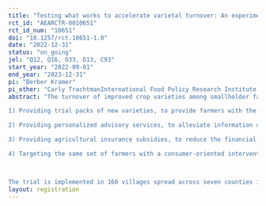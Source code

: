 ```yaml
---
title: "Testing what works to accelerate varietal turnover: An experiment in Kenya"
rct_id: "AEARCTR-0010651"
rct_id_num: "10651"
doi: "10.1257/rct.10651-1.0"
date: "2022-12-31"
status: "on_going"
jel: "Q12, Q16, O33, D13, C93"
start_year: "2022-09-01"
end_year: "2023-12-31"
pi: "Berber Kramer"
pi_other: "Carly TrachtmanInternational Food Policy Research Institute; Francesco CecchiWageningen University & Research; Carol WaweruInternational Food Policy Research Institute; Benjamin KivuvaKenya Agricultural and Livestock Research Organization; Lilian WaithakaACRE Africa"
abstract: "The turnover of improved crop varieties among smallholder farmers has been slow, and little is known about the drivers of varietal replacement and product substitution. Such low varietal turnover limits the extent to which investments in crop breeding programs can contribute to achieving the sustainable development goals. This cluster randomized trial, implemented in seven counties in Kenya, will therefore generate behavioral intelligence on what drives farmers', consumers' and private-sector decisions to adopt new varieties. Specifically, we will test whether varietal turnover can be accelerated through four interventions:
1) Providing trial packs of new varieties, to provide farmers with the opportunity to test new varieties at a lower cost (randomized at the village level, with additional randomization within villages in terms of who receives trial packs);
2) Providing personalized advisory services, to alleviate information constraints on how to cultivate these new varieties (randomized at the village level, with additional randomization within villages in terms of who is targeted with advisories); 
3) Providing agricultural insurance subsidies, to reduce the financial risk associated with investing in more expensive seeds (randomized at the farmer level, within villages); and 
4) Targeting the same set of farmers with a consumer-oriented intervention that addresses factors related to the taste, texture, nutritious value or other consumer-related characteristics of the final product associated with a new variety (randomized at the village level).

The trial is implemented in 160 villages spread across seven counties in Kenya, with 40 farmers per village recruited into the study. Results are expected to be available by December 2024."
layout: registration
---
```


